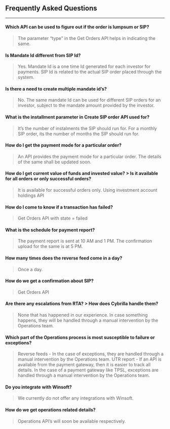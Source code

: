 ## Frequently Asked Questions
----------------------------------
#### Which API can be used to figure out if the order is lumpsum or SIP?
> The parameter “type” in the Get Orders API helps in indicating the same.

#### Is Mandate Id different from SIP Id?
> Yes. Mandate Id is a one time Id generated for each investor for payments. SIP Id is related to the actual SIP order placed through the system.

#### Is there a need to create multiple mandate id’s?
> No. The same mandate Id can be used for different SIP orders for an investor, subject to the mandate amount provided by the investor.

#### What is the installment parameter in Create SIP order API used for?
> It’s the number of instalments the SIP should run for. For a monthly SIP order, its the number of months the SIP should run for.

#### How do I get the payment mode for a particular order?
> An API provides the payment mode for a particular order. The details of the same shall be updated soon.

#### How do I get current value of funds and invested value? > Is it available for all orders or only successful orders?
> It is available for successful orders only. Using investment account holdings API

#### How do I come to know if a transaction has failed?
> Get Orders API with state = failed

#### What is the schedule for payment report?
> The payment report is sent at 10 AM and 1 PM.
The confirmation upload for the same is at 5 PM.

#### How many times does the reverse feed come in a day?
> Once a day.

#### How do we get a confirmation about SIP?
> Get Orders API

#### Are there any escalations from RTA? > How does Cybrilla handle them?
> None that has happened in our experience. In case something happens, they will be handled through a manual intervention by the Operations team.

#### Which part of the Operations process is most susceptible to failure or exceptions?
> Reverse feeds - In the case of exceptions, they are handled through a manual intervention by the Operations team.
UTR report - If an API is available from the payment gateway, then it is easier to track all details. In the case of a payment gateway like TPSL, exceptions are handled through a manual intervention by the Operations team.

#### Do you integrate with Winsoft?
> We currently do not offer any integrations with Winsoft.

#### How do we get operations related details?
> Operations API’s will soon be available respectively.
